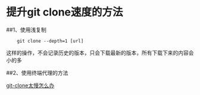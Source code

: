 # 提升git clone速度的方法

##1、使用浅复制

```
	git clone --depth=1 [url] 
```

这样的操作，不会记录历史的版本，只会下载最新的版本，所有下载下来的内容会小的多


##2、使用终端代理的方法


[git-clone太慢怎么办](http://www.tuicool.com/articles/a2m6fau)
